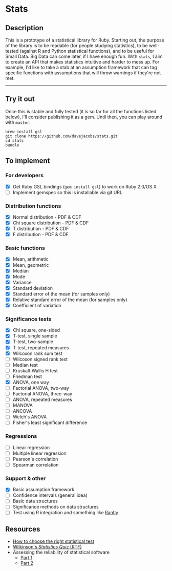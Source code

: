# Stats #

## Description ##

This is a prototype of a statistical library for Ruby. Starting out, the purpose of the library is to be readable (for people studying statistics), to be well-tested (against R and Python statistical functions), and to be useful for Small Data. Big Data can come later, if I have enough fun. With `stats`, I aim to create an API that makes statistics intuitive and harder to mess up. For example, I'd like to take a stab at an assumption framework that can tag specific functions with assumptions that will throw warnings if they're not met.

---

## Try it out ##

Once this is stable and fully tested (it is so far for all the functions listed below), I'll consider publishing it as a gem. Until then, you can play around with `master`:

    brew install gsl
    git clone https://github.com/davejacobs/stats.git
    cd stats
    bundle

## To implement ##

### For developers ###

- [x] Get Ruby GSL bindings (`gem install gsl`) to work on Ruby 2.0/OS X
- [ ] Implement gemspec so this is installable via git URL

### Distribution functions ###

- [x] Normal distribution - PDF &amp; CDF
- [x] Chi square distribution - PDF &amp; CDF
- [x] T distribution - PDF &amp; CDF
- [x] F distribution - PDF &amp; CDF

### Basic functions ###

- [x] Mean, arithmetic
- [x] Mean, geometric
- [x] Median
- [x] Mode
- [x] Variance
- [x] Standard deviation
- [x] Standard error of the mean (for samples only)
- [x] Relative standard error of the mean (for samples only)
- [x] Coefficient of variation

### Significance tests ###

- [x] Chi square, one-sided
- [x] T-test, single sample
- [x] T-test, two-sample
- [x] T-test, repeated measures
- [x] Wilcoxon rank sum test
- [ ] Wilcoxon signed rank test
- [ ] Median test
- [ ] Kruskall-Wallis H test
- [ ] Friedman test
- [x] ANOVA, one way
- [ ] Factorial ANOVA, two-way
- [ ] Factorial ANOVA, three-way
- [ ] ANOVA, repeated measures
- [ ] MANOVA
- [ ] ANCOVA
- [ ] Welch's ANOVA
- [ ] Fisher's least significant difference

### Regressions ###

- [ ] Linear regression
- [ ] Multiple linear regression
- [ ] Pearson's correlation
- [ ] Spearman correlation

### Support &amp; other ###

- [x] Basic assumption framework
- [ ] Confidence intervals (general idea)
- [ ] Basic data structures
- [ ] Significance methods on data structures
- [ ] Test using R integration and something like [Rantly](https://github.com/hayeah/rantly)

Resources
---------

- [How to choose the right statistical test](http://www.graphpad.com/www/book/choose.html)
- [Wilkinson's *Statistics Quiz* (RTF)](http://tspintl-test.com/products/tsp/benchmarks/wilk.rtf)
- Assessing the reliability of statistical software
  - [Part 1](http://www.questia.com/googleScholar.qst?docId=5001390400)
  - [Part 2](http://www.questia.com/googleScholar.qst?docId=5001888610)
